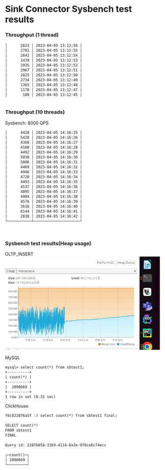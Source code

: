 # Sink Connector Sysbench test results

### Throughput (1 thread)
```
│      2623 │ 2023-04-05 13:12:56 │
│      2701 │ 2023-04-05 13:12:55 │
│      2842 │ 2023-04-05 13:12:54 │
│      1439 │ 2023-04-05 13:12:53 │
│      2935 │ 2023-04-05 13:12:52 │
│      2967 │ 2023-04-05 13:12:51 │
│      2825 │ 2023-04-05 13:12:50 │
│      2734 │ 2023-04-05 13:12:49 │
│      1365 │ 2023-04-05 13:12:48 │
│      1178 │ 2023-04-05 13:12:47 │
│       100 │ 2023-04-05 13:12:45 │


```


### Throughput (10 threads)
Sysbench: 8000 QPS
```
│      4428 │ 2023-04-05 14:16:25 │
│      5420 │ 2023-04-05 14:16:26 │
│      4360 │ 2023-04-05 14:16:27 │
│      4160 │ 2023-04-05 14:16:28 │
│      4492 │ 2023-04-05 14:16:29 │
│      5038 │ 2023-04-05 14:16:30 │
│      5006 │ 2023-04-05 14:16:31 │
│      4469 │ 2023-04-05 14:16:32 │
│      4946 │ 2023-04-05 14:16:33 │
│      4720 │ 2023-04-05 14:16:34 │
│      4493 │ 2023-04-05 14:16:35 │
│      4537 │ 2023-04-05 14:16:36 │
│      4895 │ 2023-04-05 14:16:37 │
│      4904 │ 2023-04-05 14:16:38 │
│      4576 │ 2023-04-05 14:16:39 │
│      3616 │ 2023-04-05 14:16:40 │
│      6144 │ 2023-04-05 14:16:41 │
│      2838 │ 2023-04-05 14:16:42 │
└───────────┴─────────────────────┘



```

### Sysbench test results(Heap usage)

OLTP_INSERT
![Heap usage](Lightweight_heap_usage.png)

MySQL
```
mysql> select count(*) from sbtest1;
+----------+
| count(*) |
+----------+
|  2090669 |
+----------+
1 row in set (0.31 sec)
```

ClickHouse
```
f6c822876a5f :) select count(*) from sbtest1 final;

SELECT count(*)
FROM sbtest1
FINAL

Query id: 2287b058-33b9-4114-8a3e-970ce6c74ecc

┌─count()─┐
│ 2090669 │
└─────────┘

```